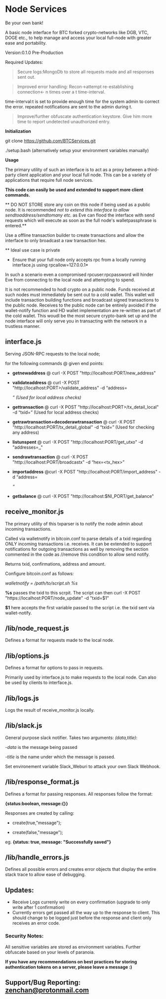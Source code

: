 # Node Services
Be your own bank!

A basic node interface for BTC forked crypto-networks like DGB, VTC, DOGE etc., to help manage and access your local full-node with greater ease and portability.  

Version:0.1.0
Pre-Production

Required Updates:

>Secure logs:MongoDb to store all requests made and all responses sent out. 

>Improved error handling: Recon->attempt re-establishing connection<- n times over a t time-interval. 

time-interval:t is set to provide enough time for the system admin to correct the error. 
repeated notifications are sent to the admin during t.

>Improve/further obfuscate authentication keystore. Give him more time to report undetected unauthorized entry.

**Initialization**

git clone https://github.com/BTCServices.git

./setup.bash (alternatively setup your environment variables manually)

 **Usage**
 
The primary utility of such an interface is to act as a proxy between a third-party client application and your local full node. This can be a variety of applications that require full node services. 

**This code can easily be used and extended to support more client commands.**

** DO NOT STORE store any coin on this node if being used as a public node. 
It is recommended _not to extend this interface to allow sendtoaddress/sendtomany etc._ as Eve can flood the interface with send requests which will execute as soon as the full node's walletpassphrase is entered.**

Use a offline transaction builder to create transactions and allow the interface to only broadcast a raw transaction hex.

** Ideal use case is private

* Ensure that your full node only accepts rpc from a locally running interface.js using rpcallow=127.0.0.1*

In such a scenario even a compromised rpcuser:rpcpassword will hinder Eve from connecting to the local node and attempting to spend.  

It is not recommended to hodl crypto on a public node. Funds received at such nodes must immediately be sent out to a cold wallet. This wallet will include transaction building functions and broadcast signed transactions to the public node. Receives to the public node can be entirely avoided if the wallet-notify function and HD wallet implementation are re-written as part of the cold wallet. This woudl be the most secure crypto-bank set up and the node interface will only serve you in transacting with the network in a trustless manner. 



## interface.js

Serving JSON-RPC requests to the local node;

for the following commands @ given end points:

- **getnewaddress** @ curl -X POST "http://localhost:PORT/new_address"

- **validateaddress** @ curl -X POST "http://localhost:PORT>/validate_address" -d “address=<address>” (Used for local address checks)

- **gettransaction** @ curl -X POST "http://localhost:PORT>/tx_detail_local" -d “txid=<txid>” (Used for local address checks)

- **getrawtransaction+decoderawtransaction** @ curl -X POST "http://localhost:PORT/tx_detail_global" -d “txid=<txid>” (Used for checking any address)

- **listunspent** @ curl -X POST "http://localhost:PORT/get_utxo" -d "addresses=<address1>,<address2>,<address3>"

- **sendrawtransaction** @ curl -X POST "http://localhost:PORT/broadcastx" -d “hex=<tx_hex>”

- **importaddress** @curl -X POST "http://localhost:PORT/import_address" -d “address=<address>”

- **getbalance** @ curl -X POST "http://localhost:$NI_PORT/get_balance"


## receive_monitor.js

The primary utility of this txparser is to notify the node admin about incoming transactions. 

Called via walletnotify in bitcoin.conf to parse details of a txid regarding ONLY incoming transactions i.e. receives.
It can be extended to support notifications for outgoing transactions as well by removing the section commented in the code as //remove this condition to allow send notify.

Returns txid, confirmations, address and amount.

Configure bitcoin.conf as follows:

*walletnotify = /path/to/script.sh %s*

**%s** passes the txid to this scrpit. The script can then curl -X POST "https://localhost:PORT/node_update" -d "txid=$1"

**$1** here accepts the first variable passed to the script i.e. the txid sent via wallet-notify.

## /lib/node_request.js

Defines a format for requests made to the local node.

## /lib/options.js

Defines a format for options to pass in requests.

Primarily used by interface.js to make requests to the local node. Can also be used by clients to interface.js.

## /lib/logs.js

Logs the result of receive_monitor.js locally. 

## /lib/slack.js

General purpose slack notifier. Takes two arguments: *(data,title)*:

-*data* is the message being passed 

-*title* is the name under which the message is passed.

Set environement variable Slack_Weburi to attack your own Slack Webhook.

## /lib/response_format.js

Defines a format for passing responses. All responses follow the format: 

**{status:boolean, message:{}}**

Responses are created by calling:

- create(true,"message");

- create(false,"message");

eg. **{status: true, message: "Successfully saved"}**

## /lib/handle_errors.js

Defines all possible errors and creates error objects that display the entire stack trace to allow ease of debugging. 

## Updates:

- Receive Logs currenly write on every confirmation (upgrade to only write after 1 confirmation)
- Currently errors get passed all the way up to the response to client. This should change to be logged just before the response and client only receives an error code. 

### Security Notes:
All sensitive variables are stored as environment variables. 
Further obfuscate based on your levels of paranoia.

**If you have any recommendations on best practices for storing authentication tokens on a server, please leave a message :)**

## Support/Bug Reporting: zenchan@protonmail.com
